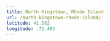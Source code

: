 ```yaml
---
title: North Kingstown, Rhode Island
url: /north-kingstown-rhode-island/
latitude: 41.582
longitude: -71.493
---
```


